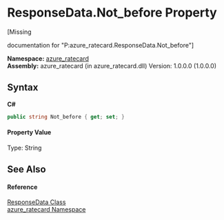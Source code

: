 # ResponseData.Not_before Property 
 

\[Missing <summary> documentation for "P:azure_ratecard.ResponseData.Not_before"\]

**Namespace:**&nbsp;<a href="N_azure_ratecard.md">azure_ratecard</a><br />**Assembly:**&nbsp;azure_ratecard (in azure_ratecard.dll) Version: 1.0.0.0 (1.0.0.0)

## Syntax

**C#**<br />
``` C#
public string Not_before { get; set; }
```


#### Property Value
Type: String

## See Also


#### Reference
<a href="T_azure_ratecard_ResponseData.md">ResponseData Class</a><br /><a href="N_azure_ratecard.md">azure_ratecard Namespace</a><br />